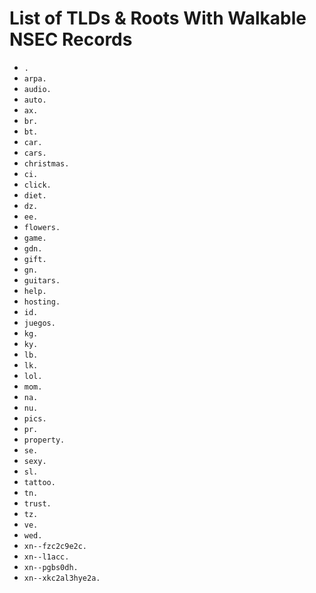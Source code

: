# List of TLDs & Roots With Walkable NSEC Records

* `.`
* `arpa.`
* `audio.`
* `auto.`
* `ax.`
* `br.`
* `bt.`
* `car.`
* `cars.`
* `christmas.`
* `ci.`
* `click.`
* `diet.`
* `dz.`
* `ee.`
* `flowers.`
* `game.`
* `gdn.`
* `gift.`
* `gn.`
* `guitars.`
* `help.`
* `hosting.`
* `id.`
* `juegos.`
* `kg.`
* `ky.`
* `lb.`
* `lk.`
* `lol.`
* `mom.`
* `na.`
* `nu.`
* `pics.`
* `pr.`
* `property.`
* `se.`
* `sexy.`
* `sl.`
* `tattoo.`
* `tn.`
* `trust.`
* `tz.`
* `ve.`
* `wed.`
* `xn--fzc2c9e2c.`
* `xn--l1acc.`
* `xn--pgbs0dh.`
* `xn--xkc2al3hye2a.`
